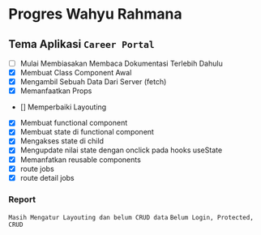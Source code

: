 # Progres Wahyu Rahmana
## Tema Aplikasi `Career Portal`
- [ ] Mulai Membiasakan Membaca Dokumentasi Terlebih Dahulu
- [x] Membuat Class Component Awal
- [x] Mengambil Sebuah Data Dari Server (fetch)
- [x] Memanfaatkan Props
- [] Memperbaiki Layouting
- [x] Membuat functional component
- [x] Membuat state di functional component
- [x] Mengakses state di child
- [x] Mengupdate nilai state dengan onclick pada hooks useState
- [x] Memanfatkan reusable components
- [x] route jobs
- [x] route detail jobs

### Report
`Masih Mengatur Layouting dan belum CRUD data`
`Belum Login, Protected, CRUD`